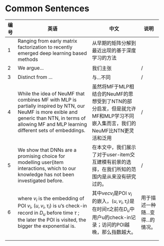 # Common Sentences

|编号|英语|中文|说明|
|---|---|---|---|
|1|Ranging from early matrix factorization to recently emerged deep learning based methods|从早期的矩阵分解到最近出现的基于深度学习的方法||
|2|We argue...|我们主张|/|
|3|Distinct from ...|与...不同|/|
|4|While the idea of NeuMF that combines MF with MLP is partially inspired by NTN, our NeuMF is more  exible and generic than NTN, in terms of allowing MF and MLP learning different sets of embeddings.|虽然将MF于MLP相结合的NeuMF的思想受到了NTN的部分启发，但是就允许MF和MLP学习不同嵌入集而言，我们的NeuMF比NTN更灵活和泛用|/|
|5|We show that DNNs are a promising choice for modelling user{item interactions, which to our knowledge has not been investigated before.|在本文中，我们展示了对于user-item交互建模有前景的选择，在我们所知的范围内是从来没有研究过的。|/|
|6|where $v_i$ is the embedding of POI $v_i$, $(u,v_i,\tau_i)$ is u’s check-in record in $D_u$ before time $\tau$ ; the later the POI is visited, the bigger the exponential is.|其中$vec{v}_i$是POI $v_i$的嵌入，$(u,v_i,\tau_i)$是在时间$\tau$之前在$D_u$中用户u的check-in记录；访问的POI越晚，那么指数越大。|用于描述一种随...变得...的情况。|
|||||
|||||




